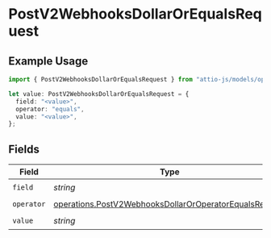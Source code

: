 # PostV2WebhooksDollarOrEqualsRequest

## Example Usage

```typescript
import { PostV2WebhooksDollarOrEqualsRequest } from "attio-js/models/operations/postv2webhooks.js";

let value: PostV2WebhooksDollarOrEqualsRequest = {
  field: "<value>",
  operator: "equals",
  value: "<value>",
};
```

## Fields

| Field                                                                                                                            | Type                                                                                                                             | Required                                                                                                                         | Description                                                                                                                      |
| -------------------------------------------------------------------------------------------------------------------------------- | -------------------------------------------------------------------------------------------------------------------------------- | -------------------------------------------------------------------------------------------------------------------------------- | -------------------------------------------------------------------------------------------------------------------------------- |
| `field`                                                                                                                          | *string*                                                                                                                         | :heavy_check_mark:                                                                                                               | N/A                                                                                                                              |
| `operator`                                                                                                                       | [operations.PostV2WebhooksDollarOrOperatorEqualsRequest](../../models/operations/postv2webhooksdollaroroperatorequalsrequest.md) | :heavy_check_mark:                                                                                                               | N/A                                                                                                                              |
| `value`                                                                                                                          | *string*                                                                                                                         | :heavy_check_mark:                                                                                                               | N/A                                                                                                                              |